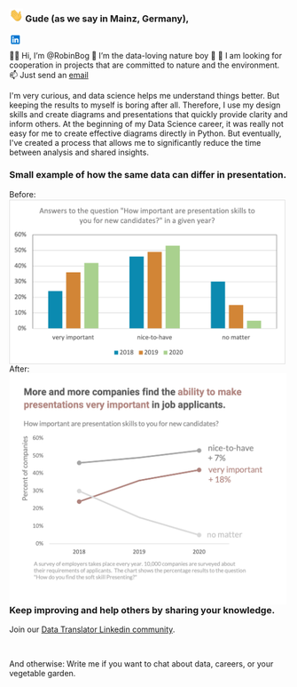 ### <img src="waving-hand.gif" width="25"/> Gude (as we say in Mainz, Germany),

<a href="https://www.linkedin.com/in/robinbogon/">
  <img align="left" alt="Robins Linkedin" width="22px" src="ln.png" />
</a>

<br />

👋🏼 Hi, I’m @RobinBog
👀 I’m the data-loving nature boy 🌱
💞️ I am looking for cooperation in projects that are committed to nature and the environment.
📫 Just send an [email](mailto:Robin.Bogon@gmx.net)

I'm very curious, and data science helps me understand things better.
But keeping the results to myself is boring after all. Therefore, I use my design skills and create diagrams and presentations that quickly provide clarity and inform others.
At the beginning of my Data Science career, it was really not easy for me to create effective diagrams directly in Python. But eventually, I've created a process that allows me to significantly reduce the time between analysis and shared insights.

### Small example of how the same data can differ in presentation.

Before:
<br />
<img align="left" alt="Data-Visualization-Before" width="500px" src="Before-Data-visualization.png" />

<br />

After:
<br />
<img align="left" alt="Data-Visualization-After" width="500px" src="After-Data-visualization.png" />

<br />

### Keep improving and help others by sharing your knowledge.
Join our [Data Translator Linkedin community](https://www.linkedin.com/groups/12567001/).

<br />

And otherwise:
Write me if you want to chat about data, careers, or your vegetable garden.
